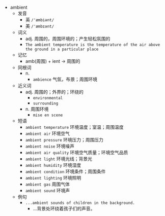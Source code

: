 - ambient
  - 发音
    - 英 `/'æmbiənt/`
    - 美 `/'æmbɪənt/`
  - 词义
    - adj. 周围的，周围环境的；产生轻松氛围的
    - `The ambient temperature is the temperature of the air above the ground in a particular place`
  - 记忆
    - amb(周围) + ient → 周围的
  - 同根词
    - n.
      - `ambience` 气氛，布景；周围环境
  - 近义词
    - adj. 周围的；外界的；环绕的
      - `environmental`
      - `surrounding`
    - n. 周围环境
      - `mise en scene`
  - 短语
    - `ambient temperature` 环境温度；室温；周围温度 
    - `ambient air` 环境空气 
    - `ambient pressure` 环境压力；周围压力 
    - `ambient noise` 环境噪声 
    - `ambient air quality` 环境空气质量；环境空气品质 
    - `ambient light` 环境光线；背景光 
    - `ambient humidity` 环境湿度 
    - `ambient condition` 环境条件；周围条件 
    - `ambient lighting` 环境照明 
    - `ambient gas` 周围气体 
    - `ambient sound` 环境声 
  - 例句
    - `...ambient sounds of children in the background.`
      - ...背景处环绕着孩子们的声音。

